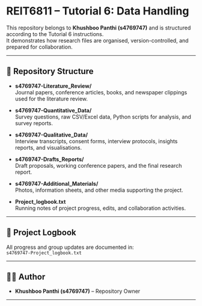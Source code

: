 # REIT6811 – Tutorial 6: Data Handling

This repository belongs to **Khushboo Panthi (s4769747)** and is structured according to the Tutorial 6 instructions.  
It demonstrates how research files are organised, version-controlled, and prepared for collaboration.

---

## 📂 Repository Structure

- **s4769747-Literature_Review/**  
  Journal papers, conference articles, books, and newspaper clippings used for the literature review.  

- **s4769747-Quantitative_Data/**  
  Survey questions, raw CSV/Excel data, Python scripts for analysis, and survey reports.  

- **s4769747-Qualitative_Data/**  
  Interview transcripts, consent forms, interview protocols, insights reports, and visualisations.  

- **s4769747-Drafts_Reports/**  
  Draft proposals, working conference papers, and the final research report.  

- **s4769747-Additional_Materials/**  
  Photos, information sheets, and other media supporting the project.  

- **Project_logbook.txt**  
  Running notes of project progress, edits, and collaboration activities.  

---

## 📜 Project Logbook

All progress and group updates are documented in:  
`s4769747-Project_logbook.txt`  

---

## 👩‍🎓 Author

- **Khushboo Panthi (s4769747)** – Repository Owner  

---
